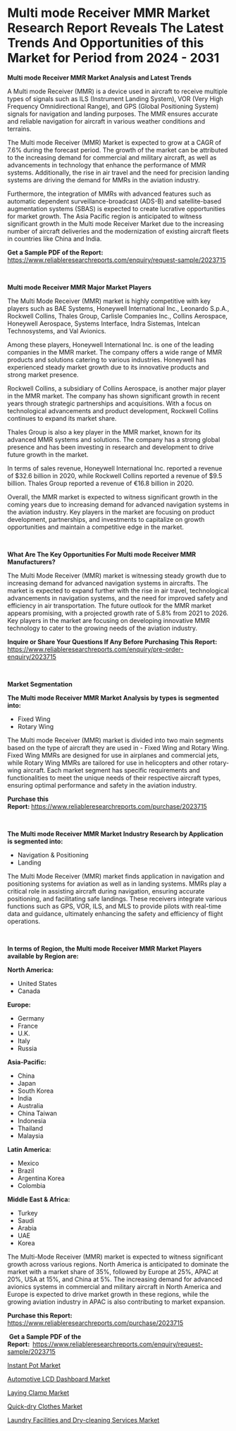 <p><h1>Multi mode Receiver MMR Market Research Report Reveals The Latest Trends And Opportunities of this Market for Period from 2024 - 2031</h1></p><p><strong>Multi mode Receiver MMR Market Analysis and Latest Trends</strong></p>
<p><p>A Multi mode Receiver (MMR) is a device used in aircraft to receive multiple types of signals such as ILS (Instrument Landing System), VOR (Very High Frequency Omnidirectional Range), and GPS (Global Positioning System) signals for navigation and landing purposes. The MMR ensures accurate and reliable navigation for aircraft in various weather conditions and terrains.</p><p>The Multi mode Receiver (MMR) Market is expected to grow at a CAGR of 7.6% during the forecast period. The growth of the market can be attributed to the increasing demand for commercial and military aircraft, as well as advancements in technology that enhance the performance of MMR systems. Additionally, the rise in air travel and the need for precision landing systems are driving the demand for MMRs in the aviation industry.</p><p>Furthermore, the integration of MMRs with advanced features such as automatic dependent surveillance-broadcast (ADS-B) and satellite-based augmentation systems (SBAS) is expected to create lucrative opportunities for market growth. The Asia Pacific region is anticipated to witness significant growth in the Multi mode Receiver Market due to the increasing number of aircraft deliveries and the modernization of existing aircraft fleets in countries like China and India.</p></p>
<p><strong>Get a Sample PDF of the Report:&nbsp;</strong> <a href="https://www.reliableresearchreports.com/enquiry/request-sample/2023715">https://www.reliableresearchreports.com/enquiry/request-sample/2023715</a></p>
<p>&nbsp;</p>
<p><strong>Multi mode Receiver MMR Major Market Players</strong></p>
<p><p>The Multi Mode Receiver (MMR) market is highly competitive with key players such as BAE Systems, Honeywell International Inc., Leonardo S.p.A., Rockwell Collins, Thales Group, Carlisle Companies Inc., Collins Aerospace, Honeywell Aerospace, Systems Interface, Indra Sistemas, Intelcan Technosystems, and Val Avionics.</p><p>Among these players, Honeywell International Inc. is one of the leading companies in the MMR market. The company offers a wide range of MMR products and solutions catering to various industries. Honeywell has experienced steady market growth due to its innovative products and strong market presence.</p><p>Rockwell Collins, a subsidiary of Collins Aerospace, is another major player in the MMR market. The company has shown significant growth in recent years through strategic partnerships and acquisitions. With a focus on technological advancements and product development, Rockwell Collins continues to expand its market share.</p><p>Thales Group is also a key player in the MMR market, known for its advanced MMR systems and solutions. The company has a strong global presence and has been investing in research and development to drive future growth in the market.</p><p>In terms of sales revenue, Honeywell International Inc. reported a revenue of $32.6 billion in 2020, while Rockwell Collins reported a revenue of $9.5 billion. Thales Group reported a revenue of €16.8 billion in 2020.</p><p>Overall, the MMR market is expected to witness significant growth in the coming years due to increasing demand for advanced navigation systems in the aviation industry. Key players in the market are focusing on product development, partnerships, and investments to capitalize on growth opportunities and maintain a competitive edge in the market.</p></p>
<p>&nbsp;</p>
<p><strong>What Are The Key Opportunities For Multi mode Receiver MMR Manufacturers?</strong></p>
<p><p>The Multi Mode Receiver (MMR) market is witnessing steady growth due to increasing demand for advanced navigation systems in aircrafts. The market is expected to expand further with the rise in air travel, technological advancements in navigation systems, and the need for improved safety and efficiency in air transportation. The future outlook for the MMR market appears promising, with a projected growth rate of 5.8% from 2021 to 2026. Key players in the market are focusing on developing innovative MMR technology to cater to the growing needs of the aviation industry.</p></p>
<p><strong>Inquire or Share Your Questions If Any Before Purchasing This Report:</strong> <a href="https://www.reliableresearchreports.com/enquiry/pre-order-enquiry/2023715">https://www.reliableresearchreports.com/enquiry/pre-order-enquiry/2023715</a></p>
<p>&nbsp;</p>
<p><strong>Market Segmentation</strong></p>
<p><strong>The Multi mode Receiver MMR Market Analysis by types is segmented into:</strong></p>
<p><ul><li>Fixed Wing</li><li>Rotary Wing</li></ul></p>
<p><p>The Multi mode Receiver (MMR) market is divided into two main segments based on the type of aircraft they are used in - Fixed Wing and Rotary Wing. Fixed Wing MMRs are designed for use in airplanes and commercial jets, while Rotary Wing MMRs are tailored for use in helicopters and other rotary-wing aircraft. Each market segment has specific requirements and functionalities to meet the unique needs of their respective aircraft types, ensuring optimal performance and safety in the aviation industry.</p></p>
<p><strong>Purchase this Report:&nbsp;</strong><a href="https://www.reliableresearchreports.com/purchase/2023715">https://www.reliableresearchreports.com/purchase/2023715</a></p>
<p>&nbsp;</p>
<p><strong>The Multi mode Receiver MMR Market Industry Research by Application is segmented into:</strong></p>
<p><ul><li>Navigation & Positioning</li><li>Landing</li></ul></p>
<p><p>The Multi Mode Receiver (MMR) market finds application in navigation and positioning systems for aviation as well as in landing systems. MMRs play a critical role in assisting aircraft during navigation, ensuring accurate positioning, and facilitating safe landings. These receivers integrate various functions such as GPS, VOR, ILS, and MLS to provide pilots with real-time data and guidance, ultimately enhancing the safety and efficiency of flight operations.</p></p>
<p>&nbsp;</p>
<p><strong>In terms of Region, the Multi mode Receiver MMR Market Players available by Region are:</strong></p>
<p>
    <p> <strong> North America: </strong>
        <ul>
            <li>United States</li>
            <li>Canada</li>
        </ul>
        </p> 
    <p> <strong> Europe: </strong>
        <ul>
            <li>Germany</li>
            <li>France</li>
            <li>U.K.</li>
            <li>Italy</li>
            <li>Russia</li>
        </ul>
        </p> 
    <p> <strong> Asia-Pacific: </strong>
        <ul>
            <li>China</li>
            <li>Japan</li>
            <li>South Korea</li>
            <li>India</li>
            <li>Australia</li>
            <li>China Taiwan</li>
            <li>Indonesia</li>
            <li>Thailand</li>
            <li>Malaysia</li>
        </ul>
        </p> 
    <p> <strong> Latin America: </strong>
        <ul>
            <li>Mexico</li>
            <li>Brazil</li>
            <li>Argentina Korea</li>
            <li>Colombia</li>
        </ul>
        </p> 
    <p> <strong> Middle East & Africa: </strong>
        <ul>
            <li>Turkey</li>
            <li>Saudi</li>
            <li>Arabia</li>
            <li>UAE</li>
            <li>Korea</li>
        </ul>
    </p>
    </p>
<p><p>The Multi-Mode Receiver (MMR) market is expected to witness significant growth across various regions. North America is anticipated to dominate the market with a market share of 35%, followed by Europe at 25%, APAC at 20%, USA at 15%, and China at 5%. The increasing demand for advanced avionics systems in commercial and military aircraft in North America and Europe is expected to drive market growth in these regions, while the growing aviation industry in APAC is also contributing to market expansion.</p></p>
<p><strong>Purchase this Report: </strong><a href="https://www.reliableresearchreports.com/purchase/2023715">https://www.reliableresearchreports.com/purchase/2023715</a></p>
<p>&nbsp;<strong>Get a Sample PDF of the Report:&nbsp;&nbsp;</strong><a href="https://www.reliableresearchreports.com/enquiry/request-sample/2023715">https://www.reliableresearchreports.com/enquiry/request-sample/2023715</a></p>
<p><strong></strong></p>
<p><p><a href="https://natural-crush-b99.notion.site/Global-Instant-Pot-Market-Size-and-Market-Trends-Insights-and-Projections-from-2024-to-2031-7616a6f0441d44629ef400f7d06be59d">Instant Pot Market</a></p><p><a href="https://view.publitas.com/reportprime-1/automotive-lcd-dashboard-market-research-report-forecasted-for-period-from-2024-2031-by-market-type-market-application-and-region/">Automotive LCD Dashboard Market</a></p><p><a href="https://gamy-alyssum-396.notion.site/Laying-Clamp-Market-Insights-Market-Players-and-Forecast-Till-2031-e43b0eaec91948dfac722bdbbebfffae">Laying Clamp Market</a></p><p><a href="https://view.publitas.com/reportprime-1/quick-dry-clothes-market-provides-detailed-segmentation-of-this-market-based-on-type-application-and-region-and-forecast-for-the-period-from-2024-2031/">Quick-dry Clothes Market</a></p><p><a href="https://boundless-drawbridge-702.notion.site/Laundry-Facilities-and-Dry-cleaning-Services-Market-Growth-Market-Trends-COVID-19-Impact-and-Fore-feaef6ec2b24424aba64aa0263f3fe59">Laundry Facilities and Dry-cleaning Services Market</a></p></p>
